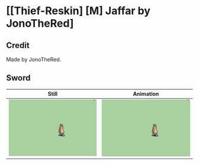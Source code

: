 # [\[Thief-Reskin\] \[M\] Jaffar by JonoTheRed]

## Credit

Made by JonoTheRed.
	
## Sword

| Still | Animation |
| :---: | :-------: |
| ![Sword still](./Sword_000.png) | ![Sword animation](./Sword.gif) |
